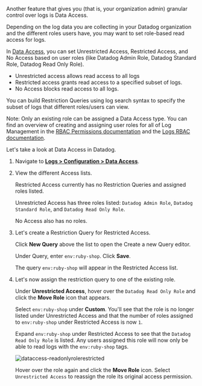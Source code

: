 Another feature that gives you (that is, your organization admin) granular control over logs is Data Access.

Depending on the log data you are collecting in your Datadog organization and the different roles users have, you may want to set role-based read access for logs. 

In <a href="https://docs.datadoghq.com/account_management/rbac/permissions/?tab=ui#log-management" target="_blank">Data Access</a>, you can set Unrestricted Access, Restricted Access, and No Access based on user roles (like Datadog Admin Role, Datadog Standard Role, Datadog Read Only Role). 
- Unrestricted access allows read access to all logs
- Restricted access grants read access to a specified subset of logs. 
- No Access blocks read access to all logs.

You can build Restriction Queries using log search syntax to specify the subset of logs that different roles/users can view.

Note: Only an existing role can be assigned a Data Access type. You can find an overview of creating and assigning user roles for all of Log Management in the <a href="https://docs.datadoghq.com/account_management/rbac/permissions/?tab=ui#log-management" target="_blank">RBAC Permissions documentation</a> and the <a href="https://docs.datadoghq.com/logs/guide/logs-rbac/?tab=ui#overview" target="_blank">Logs RBAC documentation</a>.

Let's take a look at Data Access in Datadog. 

1. Navigate to <a href="https://app.datadoghq.com/logs/pipelines/data-access" target="_datadog">**Logs > Configuration > Data Access**</a>. 

2. View the different Access lists.

    Restricted Access currently has no Restriction Queries and assigned roles listed.

    Unrestricted Access has three roles listed: `Datadog Admin Role`, `Datadog Standard Role`, and `Datadog Read Only Role`.

    No Access also has no roles.

3. Let's create a Restriction Query for Restricted Access.

    Click **New Query** above the list to open the Create a new Query editor.

    Under Query, enter `env:ruby-shop`. Click **Save**.

    The query `env:ruby-shop` will appear in the Restricted Access list. 

4. Let's now assign the restriction query to one of the existing role. 
    
    Under **Unrestricted Access**, hover over the `Datadog Read Only Role` and click the **Move Role** icon that appears.

    Select `env:ruby-shop` under **Custom**. You'll see that the role is no longer listed under Unrestricted Access and that the number of roles assigned to `env:ruby-shop` under Restricted Access is now `1`.

    Expand `env:ruby-shop` under Restricted Access to see that the `Datadog Read Only Role` is listed. Any users assigned this role will now only be able to read logs with the `env:ruby-shop` tags.

    ![dataccess-readonlyrolerestricted](managelogs/assets/dataccess-readonlyrolerestricted.png)

    Hover over the role again and click the **Move Role** icon. Select `Unrestricted Access` to reassign the role its original access permission.     
